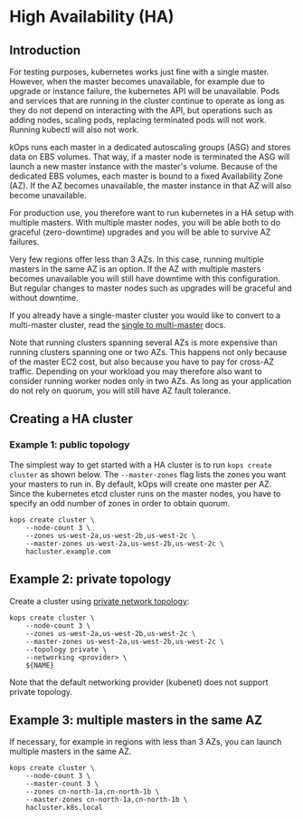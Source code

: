 # High Availability (HA)

## Introduction

For testing purposes, kubernetes works just fine with a single master. However, when the master becomes unavailable, for example due to upgrade or instance failure, the kubernetes API will be unavailable. Pods and services that are running in the cluster continue to operate as long as they do not depend on interacting with the API, but operations such as adding nodes, scaling pods, replacing terminated pods will not work. Running kubectl will also not work. 

kOps runs each master in a dedicated autoscaling groups (ASG) and stores data on EBS volumes. That way, if a master node is terminated the ASG will launch a new master instance with the master's volume. Because of the dedicated EBS volumes, each master is bound to a fixed Availability Zone (AZ). If the AZ becomes unavailable, the master instance in that AZ will also become unavailable.

For production use, you therefore want to run kubernetes in a HA setup with multiple masters. With multiple master nodes, you will be able both to do graceful (zero-downtime) upgrades and you will be able to survive AZ failures.

Very few regions offer less than 3 AZs. In this case, running multiple masters in the same AZ is an option. If the AZ with multiple masters becomes unavailable you will still have downtime with this configuration. But regular changes to master nodes such as upgrades will be graceful and without downtime.

If you already have a single-master cluster you would like to convert to a multi-master cluster, read the [single to multi-master](../single-to-multi-master.md) docs.

Note that running clusters spanning several AZs is more expensive than running clusters spanning one or two AZs. This happens not only because of the master EC2 cost, but also because you have to pay for cross-AZ traffic. Depending on your workload you may therefore also want to consider running worker nodes only in two AZs. As long as your application do not rely on quorum, you will still have AZ fault tolerance.

## Creating a HA cluster

### Example 1: public topology

The simplest way to get started with a HA cluster is to run `kops create cluster` as shown below. The `--master-zones` flag lists the zones you want your masters
to run in. By default, kOps will create one master per AZ. Since the kubernetes etcd cluster runs on the master nodes, you have to specify an odd number of zones in order to obtain quorum.

```
kops create cluster \
    --node-count 3 \
    --zones us-west-2a,us-west-2b,us-west-2c \
    --master-zones us-west-2a,us-west-2b,us-west-2c \
    hacluster.example.com
```

## Example 2: private topology

Create a cluster using [private network topology](../topology.md):

```
kops create cluster \
    --node-count 3 \
    --zones us-west-2a,us-west-2b,us-west-2c \
    --master-zones us-west-2a,us-west-2b,us-west-2c \
    --topology private \
    --networking <provider> \
    ${NAME}
```

Note that the default networking provider (kubenet) does not support private topology.

## Example 3: multiple masters in the same AZ

If necessary, for example in regions with less than 3 AZs, you can launch multiple masters in the same AZ.

```
kops create cluster \
    --node-count 3 \
    --master-count 3 \
    --zones cn-north-1a,cn-north-1b \
    --master-zones cn-north-1a,cn-north-1b \
    hacluster.k8s.local
```
